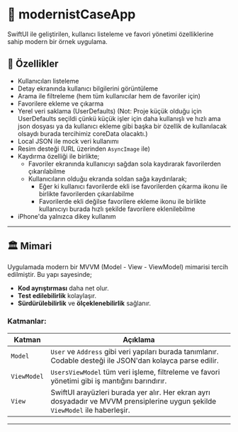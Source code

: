 # 🧩 modernistCaseApp

SwiftUI ile geliştirilen, kullanıcı listeleme ve favori yönetimi özelliklerine sahip modern bir örnek uygulama.

## 📱 Özellikler

- Kullanıcıları listeleme
- Detay ekranında kullanıcı bilgilerini görüntüleme
- Arama ile filtreleme (hem tüm kullanıcılar hem de favoriler için)
- Favorilere ekleme ve çıkarma
- Yerel veri saklama (UserDefaults) (Not: Proje küçük olduğu için UserDefaults seçildi çünkü küçük işler için daha kullanışlı ve hızlı ama json dosyası ya da kullanıcı ekleme gibi başka bir özellik de kullanılacak olsaydı burada tercihimiz coreData olacaktı.)
- Local JSON ile mock veri kullanımı
- Resim desteği (URL üzerinden `AsyncImage` ile)
- Kaydırma özelliği ile birlikte;
    - Favoriler ekranında kullanıcıyı sağdan sola kaydırarak favorilerden çıkarılabilme
    - Kullanıcıların olduğu ekranda soldan sağa kaydırılarak;
        - Eğer ki kullanıcı favorilerde ekli ise favorilerden çıkarma ikonu ile birlikte favorilerden çıkarılabilme
        - Favorilerde ekli değilse favorilere ekleme ikonu ile birlikte kullanıcıyı burada hızlı şekilde favorilere eklenilebilme
- iPhone'da yalnızca dikey kullanım

---

## 🏛 Mimari

Uygulamada modern bir MVVM (Model - View - ViewModel) mimarisi tercih edilmiştir. Bu yapı sayesinde;

- **Kod ayrıştırması** daha net olur.
- **Test edilebilirlik** kolaylaşır.
- **Sürdürülebilirlik** ve **ölçeklenebilirlik** sağlanır.

### Katmanlar:

| Katman      | Açıklama |
|-------------|----------|
| `Model`     | `User` ve `Address` gibi veri yapıları burada tanımlanır. Codable desteği ile JSON'dan kolayca parse edilir. |
| `ViewModel` | `UsersViewModel` tüm veri işleme, filtreleme ve favori yönetimi gibi iş mantığını barındırır. |
| `View`      | SwiftUI arayüzleri burada yer alır. Her ekran ayrı dosyadadır ve MVVM prensiplerine uygun şekilde `ViewModel` ile haberleşir. |

---
